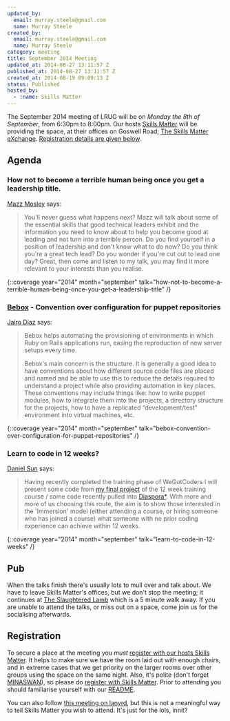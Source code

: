```yaml
---
updated_by:
  email: murray.steele@gmail.com
  name: Murray Steele
created_by:
  email: murray.steele@gmail.com
  name: Murray Steele
category: meeting
title: September 2014 Meeting
updated_at: 2014-08-27 13:11:57 Z
published_at: 2014-08-27 13:11:57 Z
created_at: 2014-08-19 09:09:13 Z
status: Published
hosted_by:
  - :name: Skills Matter
---
```


The September 2014 meeting of LRUG will be on *Monday the 8th of September*, from 6:30pm to 8:00pm.  Our hosts [Skills Matter](http://skillsmatter.com/) will be providing the space, at their offices on Goswell Road; [The Skills Matter eXchange](https://skillsmatter.com/locations/96-skills-matter-exchange).  <a href="#sep14registration">Registration details are given below</a>.

Agenda
------

### How not to become a terrible human being once you get a leadership title.

[Mazz Mosley](http://houseofmnowster.com/) says:

> You'll never guess what happens next? Mazz will talk about some
> of the essential skills that good technical leaders exhibit and
> the information you need to know about to help you become good
> at leading and not turn into a terrible person. Do you find
> yourself in a position of leadership and don't know what to do
> now? Do you think you're a great tech lead? Do you wonder if
> you're cut out to lead one day? Great, then come and listen to
> my talk, you may find it more relevant to your interests than
> you realise.

{::coverage year="2014" month="september" talk="how-not-to-become-a-terrible-human-being-once-you-get-a-leadership-title" /}

### [Bebox](https://github.com/codescrum/bebox) - Convention over configuration for puppet repositories

[Jairo Diaz](http://www.codescrum.com/) says:

> Bebox helps automating the provisioning of environments in which
> Ruby on Rails applications run, easing the reproduction of new
> server setups every time.
>
> Bebox's main concern is the structure. It is generally a good
> idea to have conventions about how different source code files
> are placed and named and be able to use this to reduce the
> details required to understand a project while also providing
> automation in key places. These conventions may include things
> like: how to write puppet modules, how to integrate them into
> the projects, a directory structure for the projects, how to
> have a replicated “development/test” environment into virtual
> machines, etc.

{::coverage year="2014" month="september" talk="bebox-convention-over-configuration-for-puppet-repositories" /}

### Learn to code in 12 weeks?

[Daniel Sun](http://danielsun.co.uk/) says:

> Having recently completed the training phase of WeGotCoders I
> will present some code from [my final project](https://github.com/dan-mi-sun/the-soul-at-work) of the 12 week
> training course / some code recently pulled into [Diaspora*](https://www.joindiaspora.com/).
> With more and more of us choosing this route, the aim is to
> show those interested in the 'Immersion' model (either
> attending a course, or hiring someone who has joined a course)
> what someone with no prior coding experience can achieve
> within 12 weeks.

{::coverage year="2014" month="september" talk="learn-to-code-in-12-weeks" /}

Pub
---

When the talks finish there's usually lots to mull over and talk about.  We have to leave Skills Matter's offices, but we don't stop the meeting; it continues at [The Slaughtered Lamb](http://www.theslaughteredlambpub.com/) which is a 5 minute walk away.  If you are unable to attend the talks, or miss out on a space, come join us for the socialising afterwards.

Registration <a name="sep14registration">&nbsp;</a>
---------------------------------------------------

To secure a place at the meeting you *must* [register with our hosts Skills Matter](https://www.skillsmatter.com/meetups/6530-lrug-september-meetup).  It helps to make sure we have the room laid out with enough chairs, and in extreme cases that we get priority on the larger rooms over other groups using the space on the same night.  Also, it's polite (don't forget [MINASWAN](http://oreilly.com/ruby/excerpts/ruby-learning-rails/ruby-glossary.html#I_indexterm_d1e32036)), so please do [register with Skills Matter](https://www.skillsmatter.com/meetups/6530-lrug-september-meetup).  Prior to attending you should familiarise yourself with our [README](http://readme.lrug.org/).

You can also follow [this meeting on lanyrd](http://lanyrd.com/2014/lrug-september/), but this is not a meaningful way to tell Skills Matter you wish to attend.  It's just for the lols, innit?
